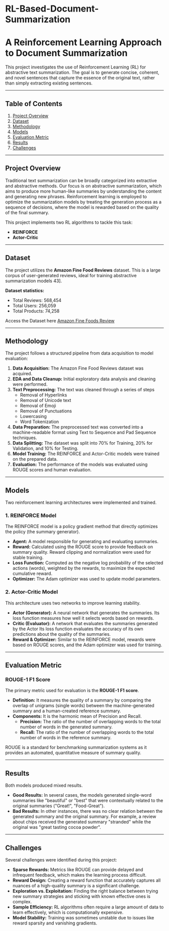 # RL-Based-Document-Summarization
# A Reinforcement Learning Approach to Document Summarization

This project investigates the use of Reinforcement Learning (RL) for abstractive text summarization. The goal is to generate concise, coherent, and novel sentences that capture the essence of the original text, rather than simply extracting existing sentences. 

---

## Table of Contents
1.  [Project Overview](#project-overview)
2.  [Dataset](#dataset)
3.  [Methodology](#methodology)
4.  [Models](#models)
5.  [Evaluation Metric](#evaluation-metric)
6.  [Results](#results)
7.  [Challenges](#challenges)


---

## Project Overview

Traditional text summarization can be broadly categorized into extractive and abstractive methods. Our focus is on abstractive summarization, which aims to produce more human-like summaries by understanding the content and generating new phrases. Reinforcement learning is employed to optimize the summarization models by treating the generation process as a sequence of decisions, where the model is rewarded based on the quality of the final summary.

This project implements two RL algorithms to tackle this task:
* **REINFORCE** 
* **Actor-Critic** 

---

## Dataset

The project utilizes the **Amazon Fine Food Reviews** dataset. This is a large corpus of user-generated reviews, ideal for training abstractive summarization models 43].

**Dataset statistics:**
* Total Reviews: 568,454 
* Total Users: 256,059 
* Total Products: 74,258

Access the Dataset here [Amazon Fine Foods Review](https://www.kaggle.com/datasets/snap/amazon-fine-food-reviews)

---

## Methodology

The project follows a structured pipeline from data acquisition to model evaluation:

1.  **Data Acquisition:** The Amazon Fine Food Reviews dataset was acquired.
2.  **EDA and Data Cleanup:** Initial exploratory data analysis and cleaning were performed.
3.  **Text Preprocessing:** The text was cleaned through a series of steps
    * Removal of Hyperlinks  
    * Removal of Unicode text  
    * Removal of Emoji  
    * Removal of Punctuations 
    * Lowercasing 
    * Word Tokenization  
4.  **Data Preparation:** The preprocessed text was converted into a machine-readable format using Text to Sequence and Pad Sequence techniques.
5.  **Data Splitting:** The dataset was split into 70% for Training, 20% for Validation, and 10% for Testing.
6.  **Model Training:** The REINFORCE and Actor-Critic models were trained on the prepared data.
7.  **Evaluation:** The performance of the models was evaluated using ROUGE scores and human evaluation.

---

## Models

Two reinforcement learning architectures were implemented and trained.

### 1. REINFORCE Model

The REINFORCE model is a policy gradient method that directly optimizes the policy (the summary generator).
* **Agent:** A model responsible for generating and evaluating summaries.
* **Reward:** Calculated using the ROUGE score to provide feedback on summary quality. Reward clipping and normalization were used for stable training.
* **Loss Function:** Computed as the negative log probability of the selected actions (words), weighted by the rewards, to maximize the expected cumulative reward.
* **Optimizer:** The Adam optimizer was used to update model parameters.

### 2. Actor-Critic Model

This architecture uses two networks to improve learning stability.
* **Actor (Generator):** A neural network that generates the summaries. Its loss function measures how well it selects words based on rewards.
* **Critic (Evaluator):** A network that evaluates the summaries generated by the Actor Its loss function evaluates the accuracy of its own predictions about the quality of the summaries.
* **Reward & Optimizer:** Similar to the REINFORCE model, rewards were based on ROUGE scores, and the Adam optimizer was used for training.

---

## Evaluation Metric

### ROUGE-1 F1 Score

The primary metric used for evaluation is the **ROUGE-1 F1 score**.
* **Definition:** It measures the quality of a summary by comparing the overlap of unigrams (single words) between the machine-generated summary and a human-created reference summary.
* **Components:** It is the harmonic mean of Precision and Recall.
    * **Precision:** The ratio of the number of overlapping words to the total number of words in the generated summary.
    * **Recall:** The ratio of the number of overlapping words to the total number of words in the reference summary.

ROUGE is a standard for benchmarking summarization systems as it provides an automated, quantitative measure of summary quality.

---

## Results

Both models produced mixed results.
* **Good Results:** In several cases, the models generated single-word summaries like "beautiful" or "best" that were contextually related to the original summaries ("Great!", "Food-Great").
* **Bad Results:** In other instances, there was no clear relation between the generated summary and the original summary. For example, a review about chips received the generated summary "stranded" while the original was "great tasting cocoa powder".

---

## Challenges

Several challenges were identified during this project:

* **Sparse Rewards:** Metrics like ROUGE can provide delayed and infrequent feedback, which makes the learning process difficult.
* **Reward Design:** Creating a reward function that accurately captures all nuances of a high-quality summary is a significant challenge.
* **Exploration vs. Exploitation:** Finding the right balance between trying new summary strategies and sticking with known effective ones is complex.
* **Sample Efficiency:** RL algorithms often require a large amount of data to learn effectively, which is computationally expensive.
* **Model Stability:** Training was sometimes unstable due to issues like reward sparsity and vanishing gradients.
